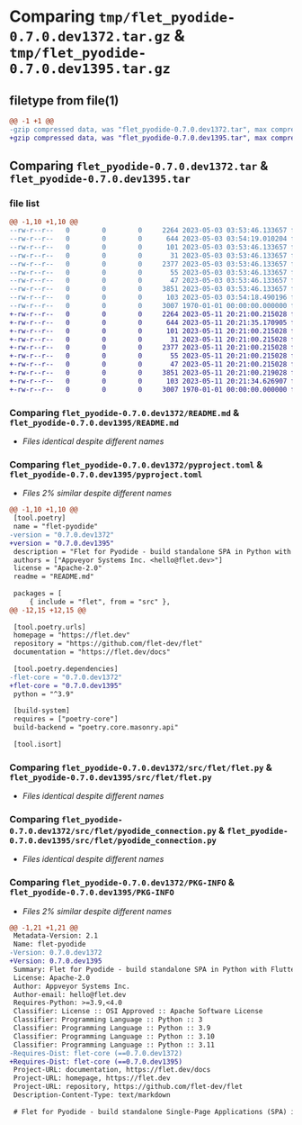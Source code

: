 # Comparing `tmp/flet_pyodide-0.7.0.dev1372.tar.gz` & `tmp/flet_pyodide-0.7.0.dev1395.tar.gz`

## filetype from file(1)

```diff
@@ -1 +1 @@
-gzip compressed data, was "flet_pyodide-0.7.0.dev1372.tar", max compression
+gzip compressed data, was "flet_pyodide-0.7.0.dev1395.tar", max compression
```

## Comparing `flet_pyodide-0.7.0.dev1372.tar` & `flet_pyodide-0.7.0.dev1395.tar`

### file list

```diff
@@ -1,10 +1,10 @@
--rw-r--r--   0        0        0     2264 2023-05-03 03:53:46.133657 flet_pyodide-0.7.0.dev1372/README.md
--rw-r--r--   0        0        0      644 2023-05-03 03:54:19.010204 flet_pyodide-0.7.0.dev1372/pyproject.toml
--rw-r--r--   0        0        0      101 2023-05-03 03:53:46.133657 flet_pyodide-0.7.0.dev1372/src/flet/__init__.py
--rw-r--r--   0        0        0       31 2023-05-03 03:53:46.133657 flet_pyodide-0.7.0.dev1372/src/flet/canvas/__init__.py
--rw-r--r--   0        0        0     2377 2023-05-03 03:53:46.133657 flet_pyodide-0.7.0.dev1372/src/flet/flet.py
--rw-r--r--   0        0        0       55 2023-05-03 03:53:46.133657 flet_pyodide-0.7.0.dev1372/src/flet/matplotlib_chart.py
--rw-r--r--   0        0        0       47 2023-05-03 03:53:46.133657 flet_pyodide-0.7.0.dev1372/src/flet/plotly_chart.py
--rw-r--r--   0        0        0     3851 2023-05-03 03:53:46.133657 flet_pyodide-0.7.0.dev1372/src/flet/pyodide_connection.py
--rw-r--r--   0        0        0      103 2023-05-03 03:54:18.490196 flet_pyodide-0.7.0.dev1372/src/flet/version.py
--rw-r--r--   0        0        0     3007 1970-01-01 00:00:00.000000 flet_pyodide-0.7.0.dev1372/PKG-INFO
+-rw-r--r--   0        0        0     2264 2023-05-11 20:21:00.215028 flet_pyodide-0.7.0.dev1395/README.md
+-rw-r--r--   0        0        0      644 2023-05-11 20:21:35.170905 flet_pyodide-0.7.0.dev1395/pyproject.toml
+-rw-r--r--   0        0        0      101 2023-05-11 20:21:00.215028 flet_pyodide-0.7.0.dev1395/src/flet/__init__.py
+-rw-r--r--   0        0        0       31 2023-05-11 20:21:00.215028 flet_pyodide-0.7.0.dev1395/src/flet/canvas/__init__.py
+-rw-r--r--   0        0        0     2377 2023-05-11 20:21:00.215028 flet_pyodide-0.7.0.dev1395/src/flet/flet.py
+-rw-r--r--   0        0        0       55 2023-05-11 20:21:00.215028 flet_pyodide-0.7.0.dev1395/src/flet/matplotlib_chart.py
+-rw-r--r--   0        0        0       47 2023-05-11 20:21:00.215028 flet_pyodide-0.7.0.dev1395/src/flet/plotly_chart.py
+-rw-r--r--   0        0        0     3851 2023-05-11 20:21:00.219028 flet_pyodide-0.7.0.dev1395/src/flet/pyodide_connection.py
+-rw-r--r--   0        0        0      103 2023-05-11 20:21:34.626907 flet_pyodide-0.7.0.dev1395/src/flet/version.py
+-rw-r--r--   0        0        0     3007 1970-01-01 00:00:00.000000 flet_pyodide-0.7.0.dev1395/PKG-INFO
```

### Comparing `flet_pyodide-0.7.0.dev1372/README.md` & `flet_pyodide-0.7.0.dev1395/README.md`

 * *Files identical despite different names*

### Comparing `flet_pyodide-0.7.0.dev1372/pyproject.toml` & `flet_pyodide-0.7.0.dev1395/pyproject.toml`

 * *Files 2% similar despite different names*

```diff
@@ -1,10 +1,10 @@
 [tool.poetry]
 name = "flet-pyodide"
-version = "0.7.0.dev1372"
+version = "0.7.0.dev1395"
 description = "Flet for Pyodide - build standalone SPA in Python with Flutter UI."
 authors = ["Appveyor Systems Inc. <hello@flet.dev>"]
 license = "Apache-2.0"
 readme = "README.md"
 
 packages = [
     { include = "flet", from = "src" },
@@ -12,15 +12,15 @@
 
 [tool.poetry.urls]
 homepage = "https://flet.dev"
 repository = "https://github.com/flet-dev/flet"
 documentation = "https://flet.dev/docs"
 
 [tool.poetry.dependencies]
-flet-core = "0.7.0.dev1372"
+flet-core = "0.7.0.dev1395"
 python = "^3.9"
 
 [build-system]
 requires = ["poetry-core"]
 build-backend = "poetry.core.masonry.api"
 
 [tool.isort]
```

### Comparing `flet_pyodide-0.7.0.dev1372/src/flet/flet.py` & `flet_pyodide-0.7.0.dev1395/src/flet/flet.py`

 * *Files identical despite different names*

### Comparing `flet_pyodide-0.7.0.dev1372/src/flet/pyodide_connection.py` & `flet_pyodide-0.7.0.dev1395/src/flet/pyodide_connection.py`

 * *Files identical despite different names*

### Comparing `flet_pyodide-0.7.0.dev1372/PKG-INFO` & `flet_pyodide-0.7.0.dev1395/PKG-INFO`

 * *Files 2% similar despite different names*

```diff
@@ -1,21 +1,21 @@
 Metadata-Version: 2.1
 Name: flet-pyodide
-Version: 0.7.0.dev1372
+Version: 0.7.0.dev1395
 Summary: Flet for Pyodide - build standalone SPA in Python with Flutter UI.
 License: Apache-2.0
 Author: Appveyor Systems Inc.
 Author-email: hello@flet.dev
 Requires-Python: >=3.9,<4.0
 Classifier: License :: OSI Approved :: Apache Software License
 Classifier: Programming Language :: Python :: 3
 Classifier: Programming Language :: Python :: 3.9
 Classifier: Programming Language :: Python :: 3.10
 Classifier: Programming Language :: Python :: 3.11
-Requires-Dist: flet-core (==0.7.0.dev1372)
+Requires-Dist: flet-core (==0.7.0.dev1395)
 Project-URL: documentation, https://flet.dev/docs
 Project-URL: homepage, https://flet.dev
 Project-URL: repository, https://github.com/flet-dev/flet
 Description-Content-Type: text/markdown
 
 # Flet for Pyodide - build standalone Single-Page Applications (SPA) in Python with Flutter UI
```

